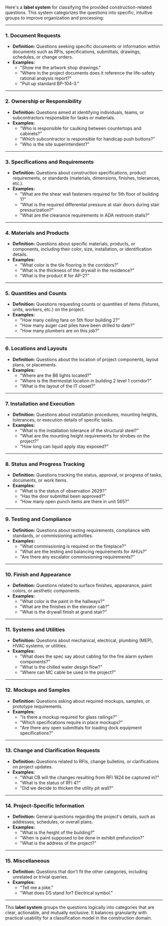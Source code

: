 Here's a **label system** for classifying the provided construction-related questions. This system categorizes the questions into specific, intuitive groups to improve organization and processing:

---

### **1. Document Requests**  
   - **Definition:** Questions seeking specific documents or information within documents such as RFIs, specifications, submittals, drawings, schedules, or change orders.  
   - **Examples:**  
     - "Show me the artwork shop drawings."  
     - "Where in the project documents does it reference the life-safety rational analysis report?"  
     - "Pull up standard BP-104-3."  

---

### **2. Ownership or Responsibility**  
   - **Definition:** Questions aimed at identifying individuals, teams, or subcontractors responsible for tasks or materials.  
   - **Examples:**  
     - "Who is responsible for caulking between countertops and cabinets?"  
     - "Which subcontractor is responsible for handicap push buttons?"  
     - "Who is the site superintendent?"  

---

### **3. Specifications and Requirements**  
   - **Definition:** Questions about construction specifications, product requirements, or standards (materials, dimensions, finishes, tolerances, etc.).  
   - **Examples:**  
     - "What are the shear wall fasteners required for 5th floor of building 1?"  
     - "What is the required differential pressure at stair doors during stair pressurization?"  
     - "What are the clearance requirements in ADA restroom stalls?"  

---

### **4. Materials and Products**  
   - **Definition:** Questions about specific materials, products, or components, including their color, size, installation, or identification details.  
   - **Examples:**  
     - "What color is the tile flooring in the corridors?"  
     - "What is the thickness of the drywall in the residence?"  
     - "What is the product # for AP-2?"  

---

### **5. Quantities and Counts**  
   - **Definition:** Questions requesting counts or quantities of items (fixtures, units, workers, etc.) on the project.  
   - **Examples:**  
     - "How many ceiling fans on 5th floor building 2?"  
     - "How many auger cast piles have been drilled to date?"  
     - "How many plumbers are on this job?"  

---

### **6. Locations and Layouts**  
   - **Definition:** Questions about the location of project components, layout plans, or placements.  
   - **Examples:**  
     - "Where are the B6 lights located?"  
     - "Where is the thermostat location in building 2 level 1 corridor?"  
     - "What is the layout of the IT closet?"  

---

### **7. Installation and Execution**  
   - **Definition:** Questions about installation procedures, mounting heights, tolerances, or execution details of specific tasks.  
   - **Examples:**  
     - "What is the installation tolerance of the structural steel?"  
     - "What are the mounting height requirements for strobes on the project?"  
     - "How long can liquid apply stay exposed?"  

---

### **8. Status and Progress Tracking**  
   - **Definition:** Questions tracking the status, approval, or progress of tasks, documents, or work items.  
   - **Examples:**  
     - "What is the status of observation 2629?"  
     - "Has the door submittal been approved?"  
     - "How many open punch items are there in unit 565?"  

---

### **9. Testing and Compliance**  
   - **Definition:** Questions about testing requirements, compliance with standards, or commissioning activities.  
   - **Examples:**  
     - "What commissioning is required on the fireplace?"  
     - "What are the testing and balancing requirements for AHUs?"  
     - "Are there any escalator commissioning requirements?"  

---

### **10. Finish and Appearance**  
   - **Definition:** Questions related to surface finishes, appearance, paint colors, or aesthetic components.  
   - **Examples:**  
     - "What color is the paint in the hallways?"  
     - "What are the finishes in the elevator cab?"  
     - "What is the drywall finish at grand stair?"  

---

### **11. Systems and Utilities**  
   - **Definition:** Questions about mechanical, electrical, plumbing (MEP), HVAC systems, or utilities.  
   - **Examples:**  
     - "What does the spec say about cabling for the fire alarm system components?"  
     - "What is the chilled water design flow?"  
     - "Where can MC cable be used in the project?"  

---

### **12. Mockups and Samples**  
   - **Definition:** Questions asking about required mockups, samples, or prototype requirements.  
   - **Examples:**  
     - "Is there a mockup required for glass railings?"  
     - "Which specifications require in place mockups?"  
     - "Are there any open submittals for loading dock equipment specifications?"  

---

### **13. Change and Clarification Requests**  
   - **Definition:** Questions related to RFIs, change bulletins, or clarifications on project updates.  
   - **Examples:**  
     - "What CB will the changes resulting from RFI 1824 be captured in?"  
     - "What is the status of RFI 4?"  
     - "Did we decide to thicken the utility pit wall?"  

---

### **14. Project-Specific Information**  
   - **Definition:** General questions regarding the project's details, such as addresses, schedules, or overall plans.  
   - **Examples:**  
     - "What is the height of the building?"  
     - "When is paint supposed to be done in exhibit prefunction?"  
     - "What is the address of the project?"  

---

### **15. Miscellaneous**  
   - **Definition:** Questions that don’t fit the other categories, including unrelated or trivial queries.  
   - **Examples:**  
     - "Tell me a joke."  
     - "What does DS stand for? Electrical symbol."  

---

This **label system** groups the questions logically into categories that are clear, actionable, and mutually exclusive. It balances granularity with practical usability for a classification model in the construction domain.